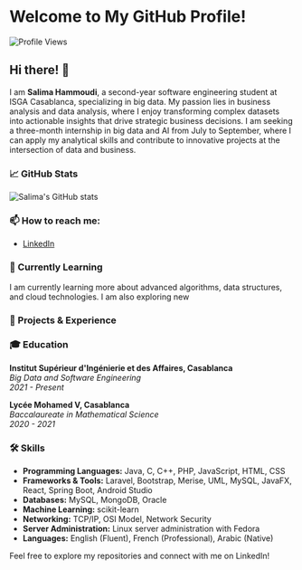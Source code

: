 # Welcome to My GitHub Profile!
![Profile Views](https://komarev.com/ghpvc/?username=salimahmudi)

## Hi there! 👋

I am **Salima Hammoudi**, a second-year software engineering student at ISGA Casablanca, specializing in big data. My passion lies in business analysis and data analysis, where I enjoy transforming complex datasets into actionable insights that drive strategic business decisions. I am seeking a three-month internship in big data and AI from July to September, where I can apply my analytical skills and contribute to innovative projects at the intersection of data and business.

### 📈 GitHub Stats

![Salima's GitHub stats](https://github-readme-stats.vercel.app/api?username=salimahmudi&show_icons=true&theme=radical)

### 📫 How to reach me:

- [LinkedIn](https://www.linkedin.com/in/salima-h-437601215/) 

### 🌱 Currently Learning

I am currently learning more about advanced algorithms, data structures, and cloud technologies. I am also exploring new 

### 📝 Projects & Experience

### 🎓 Education

**Institut Supérieur d'Ingénierie et des Affaires, Casablanca**  
*Big Data and Software Engineering*  
*2021 - Present*

**Lycée Mohamed V, Casablanca**  
*Baccalaureate in Mathematical Science*  
*2020 - 2021*

### 🛠️ Skills

- **Programming Languages:** Java, C, C++, PHP, JavaScript, HTML, CSS
- **Frameworks & Tools:** Laravel, Bootstrap, Merise, UML, MySQL, JavaFX, React, Spring Boot, Android Studio
- **Databases:** MySQL, MongoDB, Oracle
- **Machine Learning:** scikit-learn
- **Networking:** TCP/IP, OSI Model, Network Security
- **Server Administration:** Linux server administration with Fedora
- **Languages:** English (Fluent), French (Professional), Arabic (Native)

Feel free to explore my repositories and connect with me on LinkedIn!

